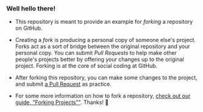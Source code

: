 ### Well hello there!

* This repository is meant to provide an example for *forking* a repository on GitHub.

* Creating a *fork* is producing a personal copy of someone else's project. Forks act as a sort of bridge between the original repository and your personal copy. You can submit *Pull Requests* to help make other people's projects better by offering your changes up to the original project. Forking is at the core of social coding at GitHub.

* After forking this repository, you can make some changes to the project, and submit [a Pull Request](https://github.com/octocat/Spoon-Knife/pulls) as practice.

* For some more information on how to fork a repository, [check out our guide, "Forking Projects""](http://guides.github.com/overviews/forking/). Thanks! :sparkling_heart:
